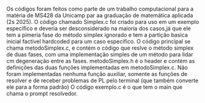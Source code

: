 Os códigos foram feitos como parte de um trabalho computacional para a matéria de MS428 da Unicamp par aa graduação de matemática aplicada (2s 2025). 
O código chamado Simplex.c foi criado para uso em um exemplo específico e deveria ser desconsiderado na maioria dos casos,já que ele tem a pimeria fase do método simplex ignorado e tem a partição basica inicial factivel hardcoded para um caso especifico.
O código principal se chama metodoSimplex.c, e contém o código que reslve o método simplex de duas fases, com uma implementação simples de um método para lidar cm degeneração entre as fases.
metodoSimplex.h é o header e contém as definições das duas funções implementadas em metodoSimplex.c. 
Não foram implementadas nenhuma função auxiliar, somente as funções de resolver e de receber problemas de PL pelo terminal (que também converte ele para a forma padrão)
O código exemplo.c é o que tem o main que chama o prompt resolvedor. 
